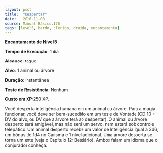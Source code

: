 ```yaml
---
layout: post
title:  "Despertar"
date:   2016-11-08
source: Manual Básico.176
tags: [level5, bardo, clerigo, druida, encantamento]
---
```


**Encantamento de Nível 5**

**Tempo de Execução**: 1 dia

**Alcance**: toque

**Alvo**: 1 animal ou árvore

**Duração**: instantânea

**Teste de Resistência**: Nenhum

**Custo em XP**:250 XP.

Você desperta inteligência humana em um animal ou árvore. Para a magia funcionar, você deve ser bem-sucedido em um teste de Vontade (CD 10 + DV do alvo, ou DV que a árvore terá ao despertar).
O animal ou árvore desperto será amigável, mas não será um servo, nem estará sob controle telepático. Um animal desperto recebe um valor de Inteligência igual a 3d6, um bônus de 1d4 no Carisma e 1 nível adicional. 
Uma árvore desperta se torna um ente (veja o Capítulo 12: Bestiário). Ambos falam um idioma que o conjurador conheça.
